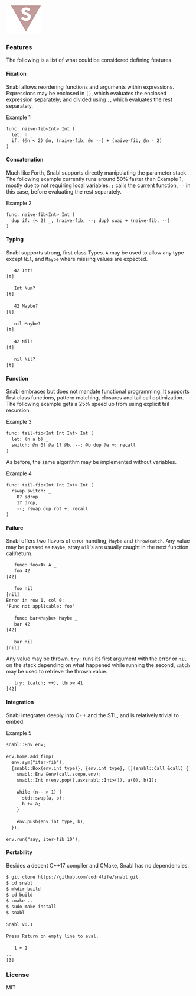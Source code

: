 ![Logo](logo.png?raw=true)

### Features
The following is a list of what could be considered defining features.

#### Fixation
Snabl allows reordering functions and arguments within expressions. Expressions may be enclosed in ```()```, which evaluates the enclosed expression separately; and divided using ```,```, which evaluates the rest separately.

Example 1
```
func: naive-fib<Int> Int (
  let: n _			
  if: (@n < 2) @n, (naive-fib, @n --) + (naive-fib, @n - 2)
)
```

#### Concatenation
Much like Forth, Snabl supports directly manipulating the parameter stack. The following example currently runs around 50% faster than Example 1, mostly due to not requiring local variables. ```;``` calls the current function, ```--``` in this case, before evaluating the rest separately.

Example 2
```
func: naive-fib<Int> Int (
  dup if: (< 2) _, (naive-fib, --; dup) swap + (naive-fib, --)
)
```

#### Typing
Snabl supports strong, first class Types. ```A``` may be used to allow any type except ```Nil```, and ```Maybe``` where missing values are expected.

```
   42 Int?
[t]

   Int Num?
[t]

   42 Maybe?
[t]

   nil Maybe?
[t]

   42 Nil?
[f]

   nil Nil?
[t]
```

#### Function
Snabl embraces but does not mandate functional programming. It supports first class functions, pattern matching, closures and tail call optimization. The following example gets a 25% speed up from using explicit tail recursion.

Example 3
```
func: tail-fib<Int Int Int> Int (
  let: (n a b) _
  switch: @n 0? @a 1? @b, --; @b dup @a +; recall
)
```

As before, the same algorithm may be implemented without variables.

Example 4
```
func: tail-fib<Int Int Int> Int (
  rswap switch: _
    0? sdrop
    1? drop,
    --; rswap dup rot +; recall
)
```

#### Failure
Snabl offers two flavors of error handling, ```Maybe``` and ```throw```/```catch```. Any value may be passed as ```Maybe```, stray ```nil```'s are usually caught in the next function call/return.

```
   func: foo<A> A _
   foo 42
[42]

   foo nil
[nil]
Error in row 1, col 0:
'Func not applicable: foo'

   func: bar<Maybe> Maybe _
   bar 42
[42]

   bar nil
[nil]
```

Any value may be thrown. ```try:``` runs its first argument with the error or ```nil``` on the stack depending on what happened while running the second, ```catch``` may be used to retrieve the thrown value.

```
   try: (catch; ++), throw 41
[42]
```

#### Integration
Snabl integrates deeply into C++ and the STL, and is relatively trivial to embed.

Example 5
```
snabl::Env env;

env.home.add_fimp(
  env.sym("iter-fib"),
  {snabl::Box(env.int_type)}, {env.int_type}, [](snabl::Call &call) {
    snabl::Env &env(call.scope.env);								 
    snabl::Int n(env.pop().as<snabl::Int>()), a(0), b(1);

    while (n-- > 1) {
      std::swap(a, b);
      b += a;
    }

    env.push(env.int_type, b);
  });

env.run("say, iter-fib 10");
```

#### Portability
Besides a decent C++17 compiler and CMake, Snabl has no dependencies.

```
$ git clone https://github.com/codr4life/snabl.git
$ cd snabl
$ mkdir build
$ cd build
$ cmake ..
$ sudo make install
$ snabl

Snabl v0.1

Press Return on empty line to eval.

   1 + 2
.. 
[3]
```

### License
MIT